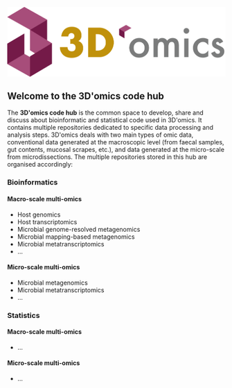 ![](https://github.com/3d-omics/.github/blob/b345f29044584474a23b5bd5a58a8eda5a1f23ad/profile/3domics-logo.png
)

## Welcome to the 3D'omics code hub

The **3D'omics code hub** is the common space to develop, share and discuss about bioinformatic and statistical code used in 3D'omics. It contains multiple repositories dedicated to specific data processing and analysis steps. 3D'omics deals with two main types of omic data, conventional data generated at the macroscopic level (from faecal samples, gut contents, mucosal scrapes, etc.), and data generated at the micro-scale from microdissections. The multiple repositories stored in this hub are organised accordingly:

### Bioinformatics

#### Macro-scale multi-omics

* Host genomics
* Host transcriptomics
* Microbial genome-resolved metagenomics
* Microbial mapping-based metagenomics
* Microbial metatranscriptomics
* ...

#### Micro-scale multi-omics

* Microbial metagenomics
* Microbial metatranscriptomics
* ...

### Statistics

#### Macro-scale multi-omics

* ...

#### Micro-scale multi-omics

* ...
